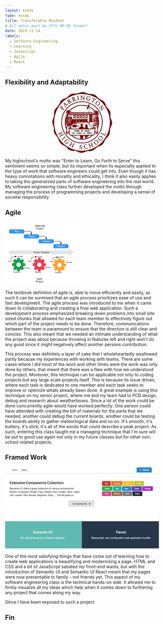 ```yaml
---
layout: essay
type: essay
title: Transferable Mindset
# All dates must be YYYY-MM-DD format!
date: 2019-12-14
labels:
  - Software Engineering
  - Learning
  - Javascript
  - Agile
  - React
---
```



## Flexibility and Adaptability

<center><img class="ui tiny spaced image" src="../images/fhsimage.jpeg"></center>

My highschool's motto was "Enter to Learn, Go Forth to Serve" this sentiment seems so simple, but its important when its 
especially applied to the type of work that software engineers could get into. Even though it has heavy connotations with morality
and ethicality, I think it also easily applies to taking the generalized parts of software engineering into the real world. 
My software engineering class further developed the motto through managing the process of programming projects and developing
a sense of societal responsibility.  

## Agile 

<img class="ui tiny centered spaced image" src="../images/agileimage.png">

The textbook definition of agile is, able to move efficiently and easily, as such it can be surmised that an agile process
prioritizes ease of use and fast development. The agile process was introduced to me when it came down to collaborating and
creating a final web application. Such a development process emphasized breaking down problems into small bite sized chunks
that allowed for each team member to effectively figure out which part of the project needs to be done. Therefore, communications
between the team is paramount to ensure that the direction is still clear and concise. This also meant that we needed an intimate
understanding of what the project was about because throwing in features left and right won't do any good since it might 
negatively affect another persons contribution. 

This process was definitely a layer of cake that I wholeheartedly swallowed partly because my experiences with working with teams.
There are some cases where I did most of the work and other times were the work was only done by others, that meant that there
was a flaw with how we understood the project. Moreover, this technique can be applicable not only to coding projects but any 
large scale projects itself. This is because its issue driven, where each task is dedicated to one member and each task seeks
to improve or optimize whats already been done. A great example is using this technique on my senior project, where me and my
team had to PCB design, debug and research about weatherboxes. Since a lot of the work could be done concurrently agile would have
worked perfectly. One person could have attended with creating the bill of materials for the parts that we needed, another could
debug the current boards, another could be testing the boards ability to gather meteorlogical data and so on. It's smooth, 
it's buttery, it's slick, it's all of the words that could describe a peak project. As such, entering this class taught me 
a managing technique that I'm sure will be put to good use again not only in my future classes but for other non-school related projects.

## Framed Work

<img class="ui centered spaced image" src="../images/semanticuireact.png">

One of the most satisfying things that have come out of learning how to create web applications is beautifying and modernizing
a page. HTML and CSS and a bit of JavaScript satiated my front-end wants, but with the introduction of Semantic UI and Semantic UI React meant that my pages were now presentable to family - not friends yet. This aspect of my software engineering class is the technical hands-on side. It allowed me to firmly visualize all my ideas which help when it comes down to furthering any project that comes along my way. 

Since I have been exposed to such a project

## Fin


